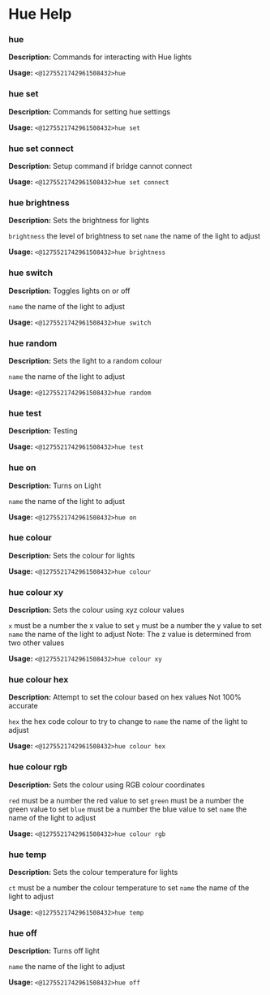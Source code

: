 # Hue Help

### hue

**Description:** Commands for interacting with Hue lights

**Usage:** `<@1275521742961508432>hue`

### hue set

**Description:** Commands for setting hue settings

**Usage:** `<@1275521742961508432>hue set`

### hue set connect

**Description:** Setup command if bridge cannot connect

**Usage:** `<@1275521742961508432>hue set connect`

### hue brightness

**Description:** Sets the brightness for lights

`brightness` the level of brightness to set
`name` the name of the light to adjust

**Usage:** `<@1275521742961508432>hue brightness`

### hue switch

**Description:** Toggles lights on or off

`name` the name of the light to adjust

**Usage:** `<@1275521742961508432>hue switch`

### hue random

**Description:** Sets the light to a random colour

`name` the name of the light to adjust

**Usage:** `<@1275521742961508432>hue random`

### hue test

**Description:** Testing

**Usage:** `<@1275521742961508432>hue test`

### hue on

**Description:** Turns on Light

`name` the name of the light to adjust

**Usage:** `<@1275521742961508432>hue on`

### hue colour

**Description:** Sets the colour for lights

**Usage:** `<@1275521742961508432>hue colour`

### hue colour xy

**Description:** Sets the colour using xyz colour values

`x` must be a number the x value to set
`y` must be a number the y value to set
`name` the name of the light to adjust
Note: The z value is determined from two other values

**Usage:** `<@1275521742961508432>hue colour xy`

### hue colour hex

**Description:** Attempt to set the colour based on hex values
Not 100% accurate

`hex` the hex code colour to try to change to
`name` the name of the light to adjust

**Usage:** `<@1275521742961508432>hue colour hex`

### hue colour rgb

**Description:** Sets the colour using RGB colour coordinates

`red` must be a number the red value to set
`green` must be a number the green value to set
`blue` must be a number the blue value to set
`name` the name of the light to adjust

**Usage:** `<@1275521742961508432>hue colour rgb`

### hue temp

**Description:** Sets the colour temperature for lights

`ct` must be a number the colour temperature to set
`name` the name of the light to adjust

**Usage:** `<@1275521742961508432>hue temp`

### hue off

**Description:** Turns off light

`name` the name of the light to adjust

**Usage:** `<@1275521742961508432>hue off`

